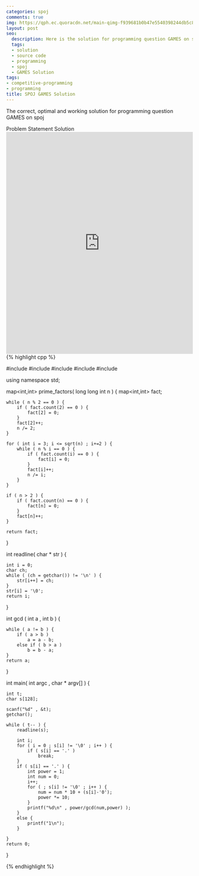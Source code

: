 ```yaml
---
categories: spoj
comments: true
img: https://qph.ec.quoracdn.net/main-qimg-f939681b0b47e5540398244db5c8966f?convert_to_webp=true
layout: post
seo:
  description: Here is the solution for programming question GAMES on spoj
  tags:
  - solution
  - source code
  - programming
  - spoj
  - GAMES Solution
tags:
- competitive-programming
- programming
title: SPOJ GAMES Solution
---
```

The correct, optimal and working solution for programming question GAMES on spoj

<div class="ui secondary pointing large menu">
  <a class="grey item" data-tab="problem-statement">
    Problem Statement
  </a>
  <a class="active item grey" data-tab="solution">
    Solution
  </a>
</div>
<div class="ui bottom attached tab" data-tab="problem-statement">
    <iframe src="http://www.spoj.com/problems/GAMES/" width="100%" height="600px" style="overflow: scroll; border: none;"></iframe>
</div>
<div class="ui bottom attached active tab" data-tab="solution">
{% highlight cpp %}

#include <iostream>
#include <cstdio>
#include <map>
#include <cmath>
#include <algorithm>

using namespace std;

map<int,int> prime_factors( long long int n ) {
	map<int,int> fact;

	while ( n % 2 == 0 ) {
		if ( fact.count(2) == 0 ) {
			fact[2] = 0;
		}
		fact[2]++;
		n /= 2;
	}

	for ( int i = 3; i <= sqrt(n) ; i+=2 ) {
		while ( n % i == 0 ) {
			if ( fact.count(i) == 0 ) {
				fact[i] = 0;
			}
			fact[i]++;
			n /= i;
		}
	}

	if ( n > 2 ) {
		if ( fact.count(n) == 0 ) {
			fact[n] = 0;
		}
		fact[n]++;
	}

	return fact;
}

int readline( char * str ) {

	int i = 0;
	char ch;
	while ( (ch = getchar()) != '\n' ) {
		str[i++] = ch;
	}
	str[i] = '\0';
	return i;
}

int gcd ( int a , int b ) {

	while ( a != b ) {
		if ( a > b )
			a = a - b;
		else if ( b > a )
			b = b - a;
	}
	return a;
}

int main( int argc , char * argv[] ) {

	int t;
	char s[128];

	scanf("%d" , &t);
	getchar();

	while ( t-- ) {
		readline(s);

		int i;
		for ( i = 0 ; s[i] != '\0' ; i++ ) {
			if ( s[i] == '.' )
				break;
		}
		if ( s[i] == '.' ) {
			int power = 1;
			int num = 0;
			i++;
			for ( ; s[i] != '\0' ; i++ ) {
				num = num * 10 + (s[i]-'0');
				power *= 10;
			}
			printf("%d\n" , power/gcd(num,power) );
		}
		else {
			printf("1\n");
		}

	}
	return 0;
}


{% endhighlight %}
</div>
